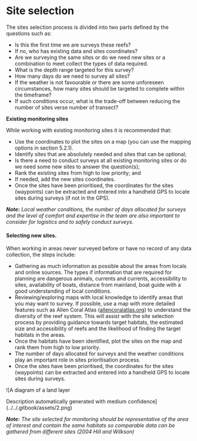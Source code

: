 # Site selection

The sites selection process is divided into two parts defined by the questions such as:

* Is this the first time we are surveys these reefs?
* If no, who has existing data and sites coordinates?
* Are we surveying the same sites or do we need new sites or a combination to meet collect the types of data required.
* What is the depth range targeted for this survey?
* How many days do we need to survey all sites?
* If the weather is not favourable or there are some unforeseen circumstances, how many sites should be targeted to complete within the timeframe?
* If such conditions occur, what is the trade-off between reducing the number of sites verse number of transect?

**Existing monitoring sites**

While working with existing monitoring sites it is recommended that:

* Use the coordinates to plot the sites on a map (you can use the mapping options in section 5.2.1).
* Identify sites that are absolutely needed and sites that can be optional;
* Is there a need to conduct surveys at all existing monitoring sites or do we need some new sites to answer the question(s);
* Rank the existing sites from high to low priority; and
* If needed, add the new sites coordinates.
* Once the sites have been prioritised, the coordinates for the sites (waypoints) can be extracted and entered into a handheld GPS to locate sites during surveys (if not in the GPS).

_**Note**_**:** _Local weather conditions, the number of days allocated for surveys and the level of comfort and expertise in the team are also important to consider for logistics and to safely conduct surveys._

#### **Selecting new sites.**

When working in areas never surveyed before or have no record of any data collection, the steps include:

* Gathering as much information as possible about the areas from locals and online sources. The types if information that are required for planning are dangerous animals, currents and currents, accessibility to sites, availability of boats, distance from mainland, boat guide with a good understanding of local conditions.
* Reviewing/exploring maps with local knowledge to identify areas that you may want to survey. If possible, use a map with more detailed features such as Allen Coral Atlas ([allencoralatlas.org](https://www.allencoralatlas.org/)) to understand the diversity of the reef system. This will assist with the site selection process by providing guidance towards target habitats, the estimated size and accessibility of reefs and the likelihood of finding the target habitats in the areas.
* Once the habitats have been identified, plot the sites on the map and rank them from high to low priority.
* The number of days allocated for surveys and the weather conditions play an important role in sites prioritisation process.
* Once the sites have been prioritised, the coordinates for the sites (waypoints) can be extracted and entered into a handheld GPS to locate sites during surveys.

![A diagram of a land layer

Description automatically generated with medium confidence](../../.gitbook/assets/2.png)

_**Note:** The site selected for monitoring should be representative of the area of interest and contain the same habitats so comparable data can be gathered from different sites (2004 Hill and Wilkson)_
